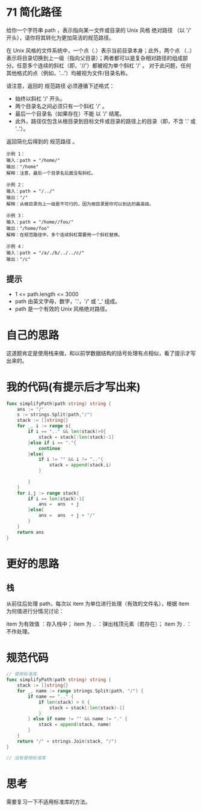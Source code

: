 # 71 简化路径

给你一个字符串 path ，表示指向某一文件或目录的 Unix 风格 绝对路径 （以 '/' 开头），请你将其转化为更加简洁的规范路径。

在 Unix 风格的文件系统中，一个点（.）表示当前目录本身；此外，两个点 （..） 表示将目录切换到上一级（指向父目录）；两者都可以是复杂相对路径的组成部分。任意多个连续的斜杠（即，'//'）都被视为单个斜杠 '/' 。 对于此问题，任何其他格式的点（例如，'...'）均被视为文件/目录名称。

请注意，返回的 规范路径 必须遵循下述格式：

- 始终以斜杠 '/' 开头。
- 两个目录名之间必须只有一个斜杠 '/' 。
- 最后一个目录名（如果存在）不能 以 '/' 结尾。
- 此外，路径仅包含从根目录到目标文件或目录的路径上的目录（即，不含 '.' 或 '..'）。

返回简化后得到的 规范路径 。

```
示例 1：
输入：path = "/home/"
输出："/home"
解释：注意，最后一个目录名后面没有斜杠。 

示例 2：
输入：path = "/../"
输出："/"
解释：从根目录向上一级是不可行的，因为根目录是你可以到达的最高级。

示例 3：
输入：path = "/home//foo/"
输出："/home/foo"
解释：在规范路径中，多个连续斜杠需要用一个斜杠替换。

示例 4：
输入：path = "/a/./b/../../c/"
输出："/c"
```

## 提示

- 1 <= path.length <= 3000
- path 由英文字母，数字，'.'，'/' 或 '_' 组成。
- path 是一个有效的 Unix 风格绝对路径。

# 自己的思路

这道题肯定是使用栈来做，和以前学数据结构的括号处理有点相似，看了提示才写出来的。

# 我的代码(有提示后才写出来)

```go
func simplifyPath(path string) string {
    ans := "/"
    s := strings.Split(path,"/")
    stack := []string{}
    for _, i := range s{
        if i == ".." && len(stack)>0{
            stack = stack[:len(stack)-1]
        }else if i == "."{
            continue
        }else{
            if i != "" && i != ".."{
                stack = append(stack,i)
            }
            
        }
    }
    for i,j := range stack{
        if i == len(stack)-1{
            ans =  ans  + j
        }else{
            ans =  ans  + j + "/"
        }
    }
    return ans
}
```

# 更好的思路

## 栈

从前往后处理 path，每次以 item 为单位进行处理（有效的文件名），根据 item 为何值进行分情况讨论：

item 为有效值 ：存入栈中；
item 为 .. ：弹出栈顶元素（若存在）；
item 为 . ：不作处理。

# 规范代码

```go
// 使用标准库
func simplifyPath(path string) string {
    stack := []string{}
    for _, name := range strings.Split(path, "/") {
        if name == ".." {
            if len(stack) > 0 {
                stack = stack[:len(stack)-1]
            }
        } else if name != "" && name != "." {
            stack = append(stack, name)
        }
    }
    return "/" + strings.Join(stack, "/")
}

// 没有使用标准库
```

# 思考

需要复习一下不适用标准库的方法。

